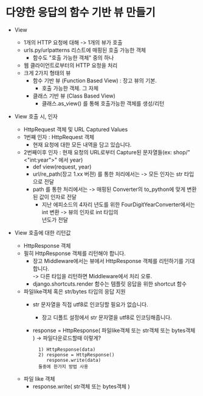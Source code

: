 # 다양한 응답의 함수 기반 뷰 만들기

- View
    - 1개의 HTTP 요청에 대해 -> 1개의 뷰가 호출
    - urls.py/urlpatterns 리스트에 매핑된 호출 가능한 객체
        - 함수도 "호출 가능한 객체" 중의 하나
    - 웹 클라이언트로부터의 HTTP 요청을 처리
    - 크게 2가지 형태의 뷰
        - 함수 기반 뷰 (Function Based View) : 장고 뷰의 기본.
            - 호출 가능한 객체. 그 자체
        - 클래스 기반 뷰 (Class Based View)
            - 클래스.as_view() 를 통해 호출가능한 객체를 생성/리턴
            
- View 호출 시, 인자
    - HttpRequest 객체 및 URL Captured Values
    - 1번째 인자 : HttpRequest 객체
        - 현재 요청에 대한 모든 내역을 담고 있습니다.
    - 2번째이후 인자 : 현재 요청의 URL로부터 Capture된 문자열들(ex: shop/"<"int:year">" 에서 year)
        - def view(request, year)
        - url/re_path(장고 1.xx 버젼) 를 통한 처리에서는 -> 모든 인자는 str 타입으로 전달
        - path 를 통한 처리에서는 -> 매핑된 Converter의 to_python에 맞게 변환된 값이 인자로 전달
            - 지난 에피소드의 4자리 년도를 위한 FourDigitYearConverter에서는 int 변환 -> 뷰의 인자로 int 타입의<br>
              년도가 전달
                  
- View 호출에 대한 리턴값
    - HttpResponse 객체
    - 필히 HttpResponse 객체를 리턴해야 합니다.
        - 장고 Middleware에서는 뷰에서 HttpResponse 객체를 리턴하기를 기대합니다. <br>
         -> 다른 타입을 리턴하면 Middleware에서 처리 오류.
        - django.shortcuts.render 함수는 템플릿 응답을 위한 shortcut 함수
    - 파일like객체 혹은 str/bytes 타입의 응답 지원
        - str 문자열을 직접 utf8로 인코딩할 필요가 없습니다.
            - 장고 디폴트 설정에서 str 문자열을 utf8로 인코딩해줍니다.
        - response = HttpResponse( 파일like객체 또는 str객체 또는 bytes객체 ) -> 파일다운로드할때 이렇게?
                
                1) HttpResponse(data)
                2) response = HttpResponse()
                   response.write(data)
                둘중에 한가지 방법 사용
    - 파일 like 객체
        - response.write( str객체 또는 bytes객체 )
        